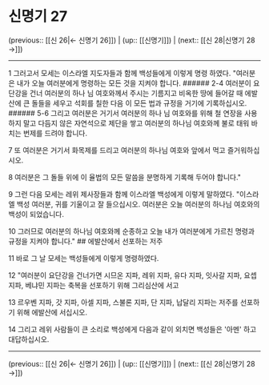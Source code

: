 # 신명기 27

(previous:: [[신 26|← 신명기 26]]) | (up:: [[신명기]]) | (next:: [[신 28|신명기 28 →]])

***




1 
그러고서 모세는 이스라엘 지도자들과 함께 백성들에게 이렇게 명령 하였다. "여러분은 내가 오늘 여러분에게 명령하는 모든 것을 지켜야 합니다. ###### 2-4 여러분이 요단강을 건너 여러분의 하나 님 여호와께서 주시는 기름지고 비옥한 땅에 들어갈 때 에발산에 큰 돌들을 세우고 석회를 칠한 다음 이 모든 법과 규정을 거기에 기록하십시오. ###### 5-6 그리고 여러분은 거기서 여러분의 하나 님 여호와를 위해 철 연장을 사용하지 말고 다듬지 않은 자연석으로 제단을 쌓고 여러분의 하나님 여호와께 불로 태워 바치는 번제를 드려야 합니다. 



7 
또 여러분은 거기서 화목제를 드리고 여러분의 하나님 여호와 앞에서 먹고 즐거워하십시오. 



8 
여러분은 그 돌들 위에 이 율법의 모든 말씀을 분명하게 기록해 두어야 합니다." 



9 
그런 다음 모세는 레위 제사장들과 함께 이스라엘 백성에게 이렇게 말하였다. "이스라엘 백성 여러분, 귀를 기울이고 잘 들으십시오. 여러분은 오늘 여러분의 하나님 여호와의 백성이 되었습니다. 



10 
그러므로 여러분의 하나님 여호와께 순종하고 오늘 내가 여러분에게 가르친 명령과 규정을 지켜야 합니다." ## 에발산에서 선포하는 저주 



11 
바로 그 날 모세는 백성들에게 이렇게 명령하였다. 



12 
"여러분이 요단강을 건너가면 시므온 지파, 레위 지파, 유다 지파, 잇사갈 지파, 요셉 지파, 베냐민 지파는 축복을 선포하기 위해 그리심산에 서고 



13 
르우벤 지파, 갓 지파, 아셀 지파, 스불론 지파, 단 지파, 납달리 지파는 저주를 선포하기 위해 에발산에 서십시오. 



14 
그리고 레위 사람들이 큰 소리로 백성에게 다음과 같이 외치면 백성들은 '아멘' 하고 대답하십시오.

***

(previous:: [[신 26|← 신명기 26]]) | (up:: [[신명기]]) | (next:: [[신 28|신명기 28 →]])
